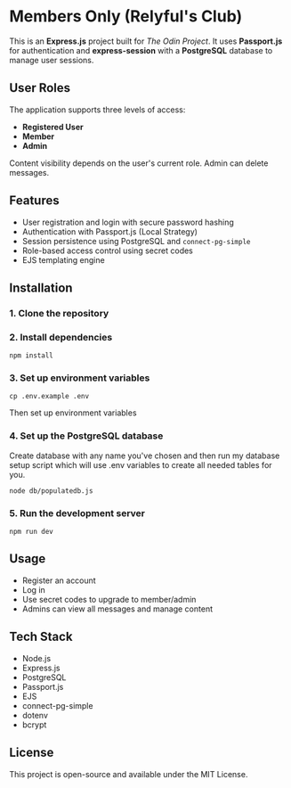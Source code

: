 # Members Only (Relyful's Club)

This is an **Express.js** project built for _The Odin Project_. It uses **Passport.js** for authentication and **express-session** with a **PostgreSQL** database to manage user sessions.

## User Roles

The application supports three levels of access:

- **Registered User**
- **Member**
- **Admin**

Content visibility depends on the user's current role. Admin can delete messages.

## Features

- User registration and login with secure password hashing  
- Authentication with Passport.js (Local Strategy)  
- Session persistence using PostgreSQL and `connect-pg-simple`  
- Role-based access control using secret codes  
- EJS templating engine

## Installation

### 1. Clone the repository


### 2. Install dependencies

    npm install

### 3. Set up environment variables

    cp .env.example .env

Then set up environment variables

### 4. Set up the PostgreSQL database

Create database with any name you've chosen and then run my database setup
script which will use .env variables to create all needed tables for you.

    node db/populatedb.js

### 5. Run the development server

    npm run dev

## Usage

- Register an account
- Log in
- Use secret codes to upgrade to member/admin
- Admins can view all messages and manage content

## Tech Stack

- Node.js  
- Express.js  
- PostgreSQL  
- Passport.js  
- EJS  
- connect-pg-simple  
- dotenv
- bcrypt

## License

This project is open-source and available under the MIT License.